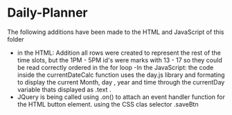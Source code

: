 # Daily-Planner
The following additions have been made to the HTML and JavaScript of this folder
- in the HTML: Addition all rows were created to represent the rest of the time slots, but the 1PM - 5PM id's were marks with 13 - 17 so they could be read correctly ordered in the for loop
-In the JavaScript: the code inside the currentDateCalc function uses the day.js library and formating to display the current Month, day , year and time through the currentDay variable
thats displayed as .text .
- JQuery is being called using .on() to attach an event handler function for the HTML button element. using the CSS clas selector .saveBtn
